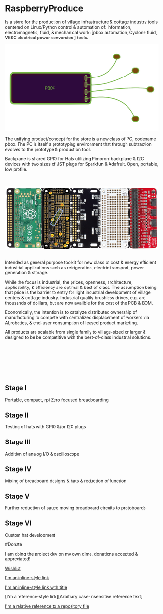 # RaspberryProduce



Is a store for the production of village infrastructure & cottage industry tools centered on Linux/Python control & automation of: information, electromagnetic, fluid, & mechanical work: [pbox automation, Cyclone fluid, VESC electrical power conversion ] tools.

![Alt text](images/pbox.png)

The unifying product/concept for the store is a new class of PC, codename pbox. The PC is itself a prototyping environment that through subtraction evolves to the prototype & production tool. 

Backplane is shared GPIO for Hats utilizing Pimoroni backplane & I2C devices with two sizes of JST plugs for Sparkfun & Adafruit. Open, portable, low profile.  

<br><br>
![Alt text](images/pbox_populated.png)
<br><br>


Intended as general purpose toolkit for new class of cost & energy efficient industrial applications such as refrigeration, electric transport, power generation & storage.

While the focus is industrial, the prices, openness, architecture, applicability, & efficiency are optimal & best of class. The assumption being that price is the barrier to entry for light industrial development of village centers & cottage industry. Industrial quality brushless drives, e.g. are thousands of dolllars, but are now availble for the cost of the PCB & BOM.

Economically, the intention is to catalyze distributed ownership of manufacturing to compete with centralized displacement of workers via AI,robotics, & end-user consumption of leased product marketing.

All products are scalable from single family to village-sized or larger & designed to be be competitive with the best-of-class industrial solutions.

<br><br>
<br><br>
<br><br>

## Stage I
Portable, compact, rpi Zero focused breadboarding
## Stage II
Testing of hats with GPIO &/or I2C plugs
## Stage III
Addition of analog I/O & oscilloscope
## Stage IV
Mixing of breadboard designs & hats & reduction of function
## Stage V
Further reduction of sauce moving breadboard circuits to protoboards
## Stage VI
Custom hat development



#Donate

I am doing the project dev on my own dime, donations accepted & appreciated!

[Wishlist](wishlist.pdf)


[I'm an inline-style link](https://www.google.com)

[I'm an inline-style link with title](https://www.google.com "Google's Homepage")

[I'm a reference-style link][Arbitrary case-insensitive reference text]

[I'm a relative reference to a repository file](../blob/master/LICENSE)



